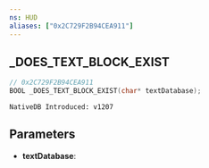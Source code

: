 ```yaml
---
ns: HUD
aliases: ["0x2C729F2B94CEA911"]
---
```

## _DOES_TEXT_BLOCK_EXIST

```c
// 0x2C729F2B94CEA911
BOOL _DOES_TEXT_BLOCK_EXIST(char* textDatabase);
```

```
NativeDB Introduced: v1207
```

## Parameters
* **textDatabase**:

